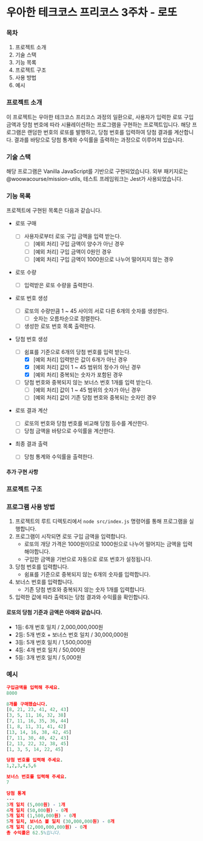 # 우아한 테크코스 프리코스 3주차 - 로또

### 목차

1. 프로젝트 소개
2. 기술 스택
3. 기능 목록
4. 프로젝트 구조
5. 사용 방법
6. 예시

### 프로젝트 소개

이 프로젝트는 우아한 테크코스 프리코스 과정의 일환으로, 사용자가 입력한 로또 구입 금액과 당첨 번호에 따라 시뮬레이션하는 프로그램을 구현하는 프로젝트입니다. 해당 프로그램은 랜덤한 번호의 로또를 발행하고, 당첨 번호를 입력하여 당첨 결과를 계산합니다. 결과를 바탕으로 당첨 통계와 수익률을 출력하는 과정으로 이루어져 있습니다.

### 기술 스택

해당 프로그램은 Vanilla JavaScript를 기반으로 구현되었습니다.
외부 패키지로는 @woowacourse/mission-utils,
테스트 프레임워크는 Jest가 사용되었습니다.

### 기능 목록

프로젝트에 구현된 목록은 다음과 같습니다.

- 로또 구매

  - [ ] 사용자로부터 로또 구입 금액을 입력 받는다.
    - [ ] [예외 처리] 구입 금액이 양수가 아닌 경우
    - [ ] [예외 처리] 구입 금액이 0원인 경우
    - [ ] [예외 처리] 구입 금액이 1000원으로 나누어 떨어지지 않는 경우

- 로또 수량

  - [ ] 입력받은 로또 수량을 출력한다.

- 로또 번호 생성

  - [ ] 로또의 수량만큼 1 ~ 45 사이의 서로 다른 6개의 숫자를 생성한다.
    - [ ] 숫자는 오름차순으로 정렬한다.
  - [ ] 생성한 로또 번호 목록 출력한다.

- 당첨 번호 생성

  - [ ] 쉼표를 기준으로 6개의 당첨 번호를 입력 받는다.
    - [X] [예외 처리] 입력받은 값이 6개가 아닌 경우
    - [X] [예외 처리] 값이 1 ~ 45 범위의 정수가 아닌 경우
    - [X] [예외 처리] 중복되는 숫자가 포함된 경우

  - [ ] 당첨 번호와 중복되지 않는 보너스 번호 1개를 입력 받는다.
    - [ ] [예외 처리] 값이 1 ~ 45 범위의 숫자가 아닌 경우
    - [ ] [예외 처리] 값이 기존 당첨 번호와 중복되는 숫자인 경우

- 로또 결과 계산

  - [ ] 로또의 번호와 당첨 번호를 비교해 당첨 등수를 계산한다.
  - [ ] 당첨 금액을 바탕으로 수익률을 계산한다.

- 최종 결과 출력

  - [ ] 당첨 통계와 수익률을 출력한다.

#### 추가 구현 사항

### 프로젝트 구조

### 프로그램 사용 방법

1. 프로젝트의 루트 디렉토리에서 `node src/index.js` 명령어를 통해 프로그램을 실행합니다.
2. 프로그램이 시작되면 로또 구입 금액을 입력합니다.
   - 로또의 개당 가격은 1000원이므로 1000원으로 나누어 떨어지는 금액을 입력해야합니다.
   - 구입한 금액을 기반으로 자동으로 로또 번호가 설정됩니다.
3. 당첨 번호를 입력합니다.
   - 쉼표를 기준으로 중복되지 않는 6개의 숫자를 입력합니다.
4. 보너스 번호를 입력합니다.
   - 기존 당첨 번호와 중복되지 않는 숫자 1개를 입력합니다.
5. 입력한 값에 따라 출력되는 당첨 결과와 수익률을 확인합니다.

#### 로또의 당첨 기준과 금액은 아래와 같습니다.

- 1등: 6개 번호 일치 / 2,000,000,000원
- 2등: 5개 번호 + 보너스 번호 일치 / 30,000,000원
- 3등: 5개 번호 일치 / 1,500,000원
- 4등: 4개 번호 일치 / 50,000원
- 5등: 3개 번호 일치 / 5,000원

### 예시

```prolog
구입금액을 입력해 주세요.
8000

8개를 구매했습니다.
[8, 21, 23, 41, 42, 43]
[3, 5, 11, 16, 32, 38]
[7, 11, 16, 35, 36, 44]
[1, 8, 11, 31, 41, 42]
[13, 14, 16, 38, 42, 45]
[7, 11, 30, 40, 42, 43]
[2, 13, 22, 32, 38, 45]
[1, 3, 5, 14, 22, 45]

당첨 번호를 입력해 주세요.
1,2,3,4,5,6

보너스 번호를 입력해 주세요.
7

당첨 통계
---
3개 일치 (5,000원) - 1개
4개 일치 (50,000원) - 0개
5개 일치 (1,500,000원) - 0개
5개 일치, 보너스 볼 일치 (30,000,000원) - 0개
6개 일치 (2,000,000,000원) - 0개
총 수익률은 62.5%입니다.
```
